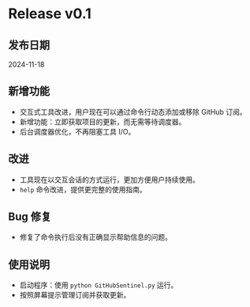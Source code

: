 # Release v0.1

## 发布日期
2024-11-18

## 新增功能
- 交互式工具改进，用户现在可以通过命令行动态添加或移除 GitHub 订阅。
- 新增功能：立即获取项目的更新，而无需等待调度器。
- 后台调度器优化，不再阻塞工具 I/O。

## 改进
- 工具现在以交互会话的方式运行，更加方便用户持续使用。
- `help` 命令改进，提供更完整的使用指南。

## Bug 修复
- 修复了命令执行后没有正确显示帮助信息的问题。

## 使用说明
- 启动程序：使用 `python GitHubSentinel.py` 运行。
- 按照屏幕提示管理订阅并获取更新。
